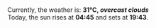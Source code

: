 <p  align="center"><br/>Currently, the weather is: <b> 31°C, <i>overcast clouds</i></b></br>Today, the sun rises at <b>04:45</b> and sets at <b>19:43</b>.</p>